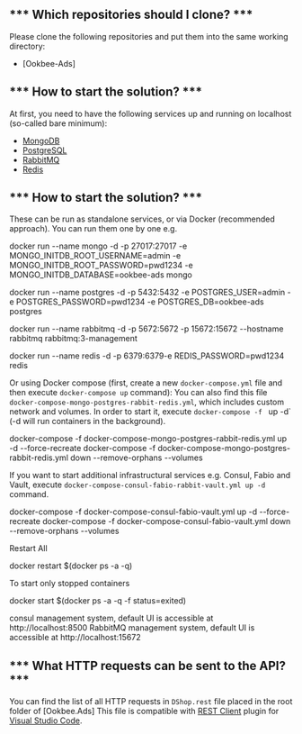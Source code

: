 *** Which repositories should I clone? ***
----------------------------------------------------------------------------------------------------

Please clone the following repositories and put them into the same working directory:

- [Ookbee-Ads]

*** How to start the solution? ***
----------------------------------------------------------------------------------------------------

At first, you need to have the following services up and running on localhost (so-called bare minimum):
- [MongoDB](https://www.mongodb.com)
- [PostgreSQL](https://www.postgresql.org)
- [RabbitMQ](https://www.rabbitmq.com)
- [Redis](https://redis.io)

*** How to start the solution? ***
----------------------------------------------------------------------------------------------------

These can be run as standalone services, or via Docker (recommended approach). 
You can run them one by one e.g.

docker run --name mongo -d -p 27017:27017 -e MONGO_INITDB_ROOT_USERNAME=admin -e MONGO_INITDB_ROOT_PASSWORD=pwd1234 -e MONGO_INITDB_DATABASE=ookbee-ads mongo

docker run --name postgres -d -p 5432:5432 -e POSTGRES_USER=admin -e POSTGRES_PASSWORD=pwd1234 -e POSTGRES_DB=ookbee-ads postgres 

docker run --name rabbitmq -d -p 5672:5672 -p 15672:15672 --hostname rabbitmq rabbitmq:3-management

docker run --name redis -d -p 6379:6379-e REDIS_PASSWORD=pwd1234 redis

Or using Docker compose (first, create a new `docker-compose.yml` file and then execute `docker-compose up` command):
You can also find this file `docker-compose-mongo-postgres-rabbit-redis.yml`, which includes custom network and volumes. 
In order to start it, execute `docker-compose -f ` up -d` (-d will run containers in the background).

docker-compose -f docker-compose-mongo-postgres-rabbit-redis.yml up -d --force-recreate
docker-compose -f docker-compose-mongo-postgres-rabbit-redis.yml down --remove-orphans --volumes

If you want to start additional infrastructural services e.g. Consul, Fabio and Vault, execute `docker-compose-consul-fabio-rabbit-vault.yml up -d` command.

docker-compose -f docker-compose-consul-fabio-vault.yml up -d --force-recreate
docker-compose -f docker-compose-consul-fabio-vault.yml down --remove-orphans --volumes

Restart All

docker restart $(docker ps -a -q)

To start only stopped containers

docker start $(docker ps -a -q -f status=exited)

consul management system, default UI is accessible at http://localhost:8500
RabbitMQ management system, default UI is accessible at http://localhost:15672

*** What HTTP requests can be sent to the API? ***
----------------------------------------------------------------------------------------------------

You can find the list of all HTTP requests in `DShop.rest` file placed in the root folder of [Ookbee.Ads]
This file is compatible with [REST Client](https://marketplace.visualstudio.com/items?itemName=humao.rest-client) plugin for [Visual Studio Code](https://code.visualstudio.com).
